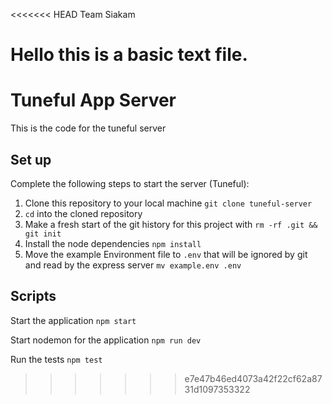 <<<<<<< HEAD
Team Siakam

Hello this is a basic text file. 
=======
# Tuneful App Server

This is the code for the tuneful server

## Set up

Complete the following steps to start the server (Tuneful):

1. Clone this repository to your local machine `git clone tuneful-server`
2. `cd` into the cloned repository
3. Make a fresh start of the git history for this project with `rm -rf .git && git init`
4. Install the node dependencies `npm install`
5. Move the example Environment file to `.env` that will be ignored by git and read by the express server `mv example.env .env`


## Scripts

Start the application `npm start`

Start nodemon for the application `npm run dev`

Run the tests `npm test`

>>>>>>> e7e47b46ed4073a42f22cf62a8731d1097353322
